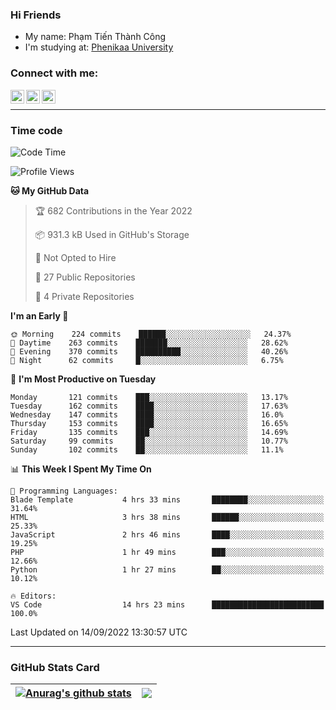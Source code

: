 ### Hi Friends

- My name: Phạm Tiến Thành Công
- I'm studying at: [Phenikaa University]


### Connect with me:
[<img align="left" alt="PhamTienThanhCong | Facebook" width="22px" src="https://upload.wikimedia.org/wikipedia/commons/thumb/1/16/Facebook-icon-1.png/640px-Facebook-icon-1.png" />][facebook]
[<img align="left" alt="PhamTienThanhCong | Zalo" width="22px" src="https://www.anphatpc.com.vn/template/anphat_2020v2/images/icon-zalo.jpg" />][zalo]
[<img align="left" alt="PhamTienThanhCong | LinkedIn" width="22px" src="https://cdn3.iconfinder.com/data/icons/inficons/512/linkedin.png" />][linkedin]

<br />

---

### Time code

<!--START_SECTION:waka-->
![Code Time](http://img.shields.io/badge/Code%20Time-554%20hrs%2022%20mins-blue)

![Profile Views](http://img.shields.io/badge/Profile%20Views-7-blue)

**🐱 My GitHub Data** 

> 🏆 682 Contributions in the Year 2022
 > 
> 📦 931.3 kB Used in GitHub's Storage 
 > 
> 🚫 Not Opted to Hire
 > 
> 📜 27 Public Repositories 
 > 
> 🔑 4 Private Repositories  
 > 
**I'm an Early 🐤** 

```text
🌞 Morning    224 commits    ██████░░░░░░░░░░░░░░░░░░░   24.37% 
🌆 Daytime    263 commits    ███████░░░░░░░░░░░░░░░░░░   28.62% 
🌃 Evening    370 commits    ██████████░░░░░░░░░░░░░░░   40.26% 
🌙 Night      62 commits     █░░░░░░░░░░░░░░░░░░░░░░░░   6.75%

```
📅 **I'm Most Productive on Tuesday** 

```text
Monday       121 commits    ███░░░░░░░░░░░░░░░░░░░░░░   13.17% 
Tuesday      162 commits    ████░░░░░░░░░░░░░░░░░░░░░   17.63% 
Wednesday    147 commits    ████░░░░░░░░░░░░░░░░░░░░░   16.0% 
Thursday     153 commits    ████░░░░░░░░░░░░░░░░░░░░░   16.65% 
Friday       135 commits    ███░░░░░░░░░░░░░░░░░░░░░░   14.69% 
Saturday     99 commits     ██░░░░░░░░░░░░░░░░░░░░░░░   10.77% 
Sunday       102 commits    ██░░░░░░░░░░░░░░░░░░░░░░░   11.1%

```


📊 **This Week I Spent My Time On** 

```text
💬 Programming Languages: 
Blade Template           4 hrs 33 mins       ████████░░░░░░░░░░░░░░░░░   31.64% 
HTML                     3 hrs 38 mins       ██████░░░░░░░░░░░░░░░░░░░   25.33% 
JavaScript               2 hrs 46 mins       ████░░░░░░░░░░░░░░░░░░░░░   19.25% 
PHP                      1 hr 49 mins        ███░░░░░░░░░░░░░░░░░░░░░░   12.66% 
Python                   1 hr 27 mins        ██░░░░░░░░░░░░░░░░░░░░░░░   10.12%

🔥 Editors: 
VS Code                  14 hrs 23 mins      █████████████████████████   100.0%

```


 Last Updated on 14/09/2022 13:30:57 UTC
<!--END_SECTION:waka-->

---

### GitHub Stats Card

| <a href="https://github.com/phamtienthanhcong"><img align="center" src="https://github-readme-stats.vercel.app/api?username=PhamTienThanhCong&show_icons=true&include_all_commits=true&theme=buefy&hide_border=true&theme=ocean_dark" alt="Anurag's github stats" /></a> | <a href="https://github.com/phamtienthanhcong"><img align="center" src="https://github-readme-stats.vercel.app/api/top-langs/?username=PhamTienThanhCong&layout=compact&theme=buefy&hide_border=true&theme=ocean_dark" /></a> |
| ------------- | ------------- |

[Phenikaa University]: https://phenikaa-uni.edu.vn/vi
[facebook]: https://www.facebook.com/phamtienthanhcong
[linkedin]: https://linkedin.com/in/phamtienthanhcong
[zalo]: https://zalo.me/0396396332
[tiktok]: https://www.tiktok.com/@phamtienthanhcong
[web]: https://github.com/PhamTienThanhCong/web_dev
[min project]: https://github.com/PhamTienThanhCong/Project-Of-Web
[c and cpp]: https://github.com/PhamTienThanhCong/Code_C_and_Cpro
[python]: https://github.com/PhamTienThanhCong/Python_beginer
